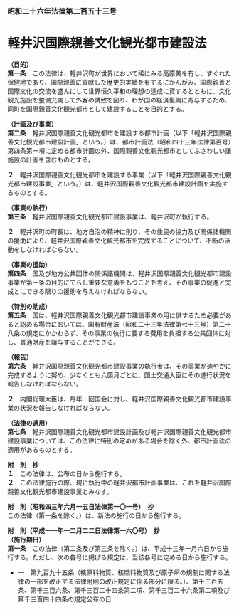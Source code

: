 ### 昭和二十六年法律第二百五十三号  
# 軽井沢国際親善文化観光都市建設法  
  
**（目的）**  
**第一条**　この法律は、軽井沢町が世界において稀にみる高原美を有し、すぐれた保健地であり、国際親善に貢献した歴史的実績を有するにかんがみ、国際親善と国際文化の交流を盛んにして世界恒久平和の理想の達成に資するとともに、文化観光施設を整備充実して外客の誘致を図り、わが国の経済復興に寄与するため、同町を国際親善文化観光都市として建設することを目的とする。  
  
**（計画及び事業）**  
**第二条**　軽井沢国際親善文化観光都市を建設する都市計画（以下「軽井沢国際親善文化観光都市建設計画」という。）は、都市計画法（昭和四十三年法律第百号）第四条第一項に定める都市計画の外、国際親善文化観光都市としてふさわしい諸施設の計画を含むものとする。  
  
**２**　軽井沢国際親善文化観光都市を建設する事業（以下「軽井沢国際親善文化観光都市建設事業」という。）は、軽井沢国際親善文化観光都市建設計画を実施するものとする。  
  
**（事業の執行）**  
**第三条**　軽井沢国際親善文化観光都市建設事業は、軽井沢町が執行する。  
  
**２**　軽井沢町の町長は、地方自治の精神に則り、その住民の協力及び関係諸機関の援助により、軽井沢国際親善文化観光都市を完成することについて、不断の活動をしなければならない。  
  
**（事業の援助）**  
**第四条**　国及び地方公共団体の関係諸機関は、軽井沢国際親善文化観光都市建設事業が第一条の目的にてらし重要な意義をもつことを考え、その事業の促進と完成とにできる限りの援助を与えなければならない。  
  
**（特別の助成）**  
**第五条**　国は、軽井沢国際親善文化観光都市建設事業の用に供するため必要があると認める場合においては、国有財産法（昭和二十三年法律第七十三号）第二十八条の規定にかかわらず、その事業の執行に要する費用を負担する公共団体に対し、普通財産を譲与することができる。  
  
**（報告）**  
**第六条**　軽井沢国際親善文化観光都市建設事業の執行者は、その事業が速やかに完成するように努め、少なくとも六箇月ごとに、国土交通大臣にその進行状況を報告しなければならない。  
  
**２**　内閣総理大臣は、毎年一回国会に対し、軽井沢国際親善文化観光都市建設事業の状況を報告しなければならない。  
  
**（法律の適用）**  
**第七条**　軽井沢国際親善文化観光都市建設計画及び軽井沢国際親善文化観光都市建設事業については、この法律に特別の定めがある場合を除く外、都市計画法の適用があるものとする。  
  
**附　則　抄**  
**１**　この法律は、公布の日から施行する。  
**２**　この法律施行の際、現に執行中の軽井沢都市計画事業は、これを軽井沢国際親善文化観光都市建設事業とみなす。  
  
**附　則（昭和四三年六月一五日法律第一〇一号）　抄**  
この法律（第一条を除く。）は、新法の施行の日から施行する。  
  
**附　則（平成一一年一二月二二日法律第一六〇号）　抄**  
**（施行期日）**  
**第一条**　この法律（第二条及び第三条を除く。）は、平成十三年一月六日から施行する。ただし、次の各号に掲げる規定は、当該各号に定める日から施行する。  
* **一**　第九百九十五条（核原料物質、核燃料物質及び原子炉の規制に関する法律の一部を改正する法律附則の改正規定に係る部分に限る。）、第千三百五条、第千三百六条、第千三百二十四条第二項、第千三百二十六条第二項及び第千三百四十四条の規定公布の日  
  

